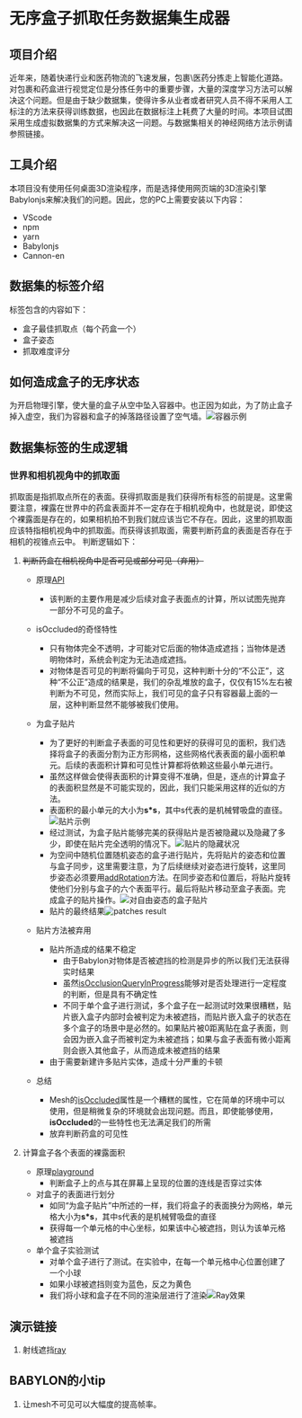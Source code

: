 **无序盒子抓取任务数据集生成器**
========================
## 项目介绍
近年来，随着快递行业和医药物流的飞速发展，包裹\医药分拣走上智能化道路。对包裹和药盒进行视觉定位是分拣任务中的重要步骤，大量的深度学习方法可以解决这个问题。但是由于缺少数据集，使得许多从业者或者研究人员不得不采用人工标注的方法来获得训练数据，也因此在数据标注上耗费了大量的时间。本项目试图采用生成虚拟数据集的方式来解决这一问题。与数据集相关的神经网络方法示例请参照链接。
## 工具介绍
本项目没有使用任何桌面3D渲染程序，而是选择使用网页端的3D渲染引擎Babylonjs来解决我们的问题。因此，您的PC上需要安装以下内容：
+ VScode
+ npm
+ yarn
+ Babylonjs
+ Cannon-en
## 数据集的标签介绍
标签包含的内容如下：
+ 盒子最佳抓取点（每个药盒一个）
+ 盒子姿态
+ 抓取难度评分
## 如何造成盒子的无序状态
为开启物理引擎，使大量的盒子从空中坠入容器中。也正因为如此，为了防止盒子掉入虚空，我们为容器和盒子的掉落路径设置了空气墙。![容器示例](./url/container.png)
## 数据集标签的生成逻辑
### 世界和相机视角中的抓取面
抓取面是指抓取点所在的表面。获得抓取面是我们获得所有标签的前提是。这里需要注意，裸露在世界中的药盒表面并不一定存在于相机视角中，也就是说，即使这个裸露面是存在的，如果相机拍不到我们就应该当它不存在。因此，这里的抓取面应该特指相机视角中的抓取面。而获得该抓取面，需要判断药盒的表面是否存在于相机的视锥点云中。
判断逻辑如下：
1. ~~判断药盒在相机视角中是否可见或部分可见（弃用）~~
    + 原理[API](https://doc.babylonjs.com/features/featuresDeepDive/occlusionQueries "occlusionQueries")
        - 该判断的主要作用是减少后续对盒子表面点的计算，所以试图先抛弃一部分不可见的盒子。
    + isOccluded的奇怪特性
        - 只有物体完全不透明，才可能对它后面的物体造成遮挡；当物体是透明物体时，系统会判定为无法造成遮挡。
        - 对物体是否可见的判断将偏向于可见，这种判断十分的“不公正”，这种“不公正”造成的结果是，我们的杂乱堆放的盒子，仅仅有15%左右被判断为不可见，然而实际上，我们可见的盒子只有容器最上面的一层，这种判断显然不能够被我们使用。
    + 为盒子贴片
        - 为了更好的判断盒子表面的可见性和更好的获得可见的面积，我们选择将盒子的表面分割为正方形网格，这些网格代表表面的最小面积单元。后续的表面积计算和可见性计算都将依赖这些最小单元进行。
        - 虽然这样做会使得表面积的计算变得不准确，但是，逐点的计算盒子的表面积显然是不可能实现的，因此，我们只能采用这样的近似的方法。
        - 表面积的最小单元的大小为**s*s**，其中s代表的是机械臂吸盘的直径。![贴片示例](./url/patches.png)
        - 经过测试，为盒子贴片能够完美的获得贴片是否被隐藏以及隐藏了多少，即使在贴片完全透明的情况下。![贴片的隐藏状况](./url/patchesHide.png)
        - 为空间中随机位置随机姿态的盒子进行贴片，先将贴片的姿态和位置与盒子同步，这里需要注意，为了后续继续对姿态进行旋转，这里同步姿态必须要用[addRotation](https://doc.babylonjs.com/features/featuresDeepDive/mesh/transforms/center_origin/add_rotations)方法。在同步姿态和位置后，将贴片旋转使他们分别与盒子的六个表面平行。最后将贴片移动至盒子表面。完成盒子的贴片操作。![对自由姿态的盒子贴片](./url/patchesFreePosture.png)
        - 贴片的最终结果![patches result](./url/patchesResult.png)
    + 贴片方法被弃用
        - 贴片所造成的结果不稳定
            + 由于Babylon对物体是否被遮挡的检测是异步的所以我们无法获得实时结果
            + 虽然[isOcclusionQueryInProgress](https://doc.babylonjs.com/typedoc/classes/BABYLON.AbstractMesh#isOcclusionQueryInProgress)能够对是否处理进行一定程度的判断，但是具有不确定性
            + 不同于单个盒子进行测试，多个盒子在一起测试时效果很糟糕，贴片嵌入盒子内部时会被判定为未被遮挡，而贴片嵌入盒子的状态在多个盒子的场景中是必然的。如果贴片被0距离贴在盒子表面，则会因为嵌入盒子而被判定为未被遮挡；如果与盒子表面有微小距离则会嵌入其他盒子，从而造成未被遮挡的结果
        - 由于需要新建许多贴片实体，造成十分严重的卡顿

    + 总结
        - Mesh的[isOccluded](https://doc.babylonjs.com/features/featuresDeepDive/occlusionQueries "occlusionQueries")属性是一个糟糕的属性，它在简单的环境中可以使用，但是稍微复杂的环境就会出现问题。而且，即使能够使用，**isOccluded**的一些特性也无法满足我们的所需
        - 放弃判断药盒的可见性

2. 计算盒子各个表面的裸露面积
    + 原理[playground](https://playground.babylonjs.com/#669TCN#4)
        - 判断盒子上的点与其在屏幕上呈现的位置的连线是否穿过实体
    + 对盒子的表面进行划分
        - 如同“为盒子贴片”中所述的一样，我们将盒子的表面换分为网格，单元格大小为**s*s**，其中s代表的是机械臂吸盘的直径
        - 获得每一个单元格的中心坐标，如果该中心被遮挡，则认为该单元格被遮挡
    + 单个盒子实验测试
        - 对单个盒子进行了测试。在实验中，在每一个单元格中心位置创建了一个小球
        - 如果小球被遮挡则变为蓝色，反之为黄色
        - 我们将小球和盒子在不同的渲染层进行了渲染![Ray效果](./url/rayTest.png)

## 演示链接
1. 射线遮挡[ray](https://playground.babylonjs.com/#669TCN#4)
## BABYLON的小tip
1. 让mesh不可见可以大幅度的提高帧率。

[^1]:[3D物体渲染到2D屏幕的矩阵变换过程：模型变换（Modeling Trans）、视图变换(View Trans)和投影变换(Projection Trans)](https://zhuanlan.zhihu.com/p/466508365)